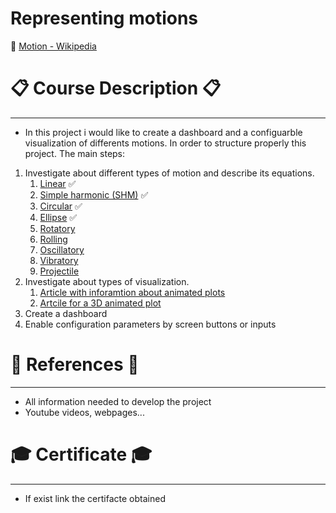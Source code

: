 # Representing motions

:link: [Motion - Wikipedia]([link](https://en.wikipedia.org/wiki/Motion))

# :clipboard: Course Description :clipboard:
---

* In this project i would like to create a dashboard and a configuarble visualization of differents motions. In order to structure properly this project. The main steps:

1. Investigate about different types of motion and describe its equations.
   1. [Linear](https://en.wikipedia.org/wiki/Linear_motion) :white_check_mark:
   2. [Simple harmonic (SHM)](https://en.wikipedia.org/wiki/Simple_harmonic_motion) :white_check_mark:
   3. [Circular](https://en.wikipedia.org/wiki/Circular_motion) :white_check_mark:
   4. [Ellipse](https://en.wikipedia.org/wiki/Ellipse) :white_check_mark:
   5. [Rotatory](https://en.wikipedia.org/wiki/Rotation)
   6. [Rolling](https://en.wikipedia.org/wiki/Rolling)
   7. [Oscillatory](https://en.wikipedia.org/wiki/Oscillation)
   8. [Vibratory](https://en.wikipedia.org/wiki/Vibration)
   9.  [Projectile](https://en.wikipedia.org/wiki/Projectile_motion)
2. Investigate about types of visualization.
   1. [Article with inforamtion about animated plots](https://pythonforundergradengineers.com/live-plotting-with-matplotlib.html)
   2. [Artcile for a 3D animated plot](https://towardsdatascience.com/how-to-animate-plots-in-python-2512327c8263)
3. Create a dashboard
4. Enable configuration parameters by screen buttons or inputs







# :page_facing_up: References :page_facing_up:
--- 
* All information needed to develop the project
* Youtube videos, webpages...
  


# :mortar_board: Certificate :mortar_board:
---
* If exist link the certifacte obtained

